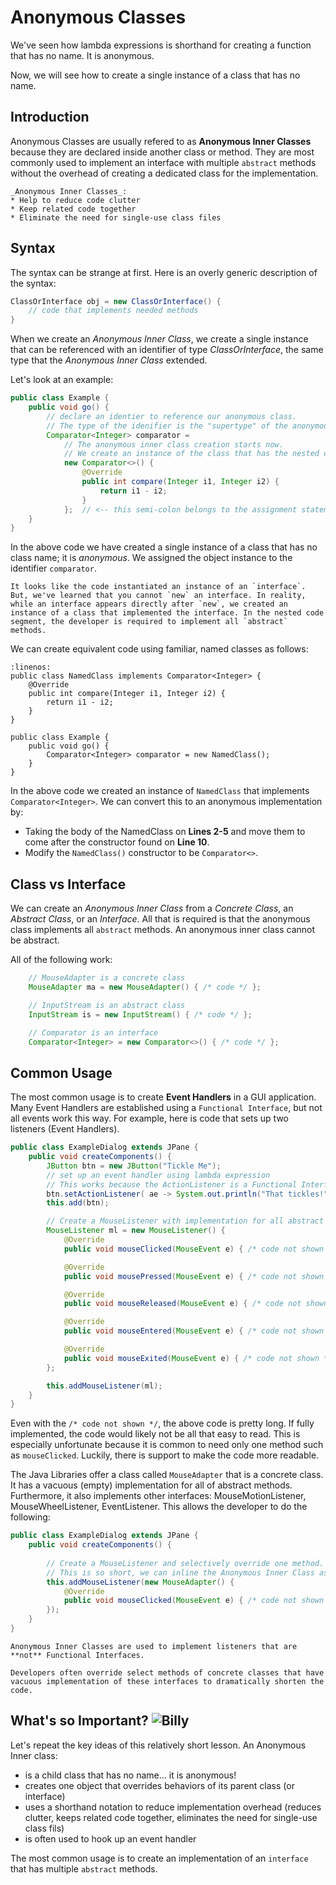 # Anonymous Classes

We've seen how lambda expressions is shorthand for creating a function that has no name. It is anonymous.  

Now, we will see how to create a single instance of a class that has no name. 

## Introduction
Anonymous Classes are usually refered to as **Anonymous Inner Classes** because they are declared inside another class or method. They are most commonly used to implement an interface with multiple `abstract` methods without the overhead of creating a dedicated class for the implementation. 

```{admonition} **Benefits**
_Anonymous Inner Classes_:  
* Help to reduce code clutter  
* Keep related code together  
* Eliminate the need for single-use class files    
```

## Syntax
The syntax can be strange at first. Here is an overly generic description of the syntax:  
```java
ClassOrInterface obj = new ClassOrInterface() {
    // code that implements needed methods   
}
```
When we create an _Anonymous Inner Class_, we create a single instance that can be referenced with an identifier of type _ClassOrInterface_, the same type that the _Anonymous Inner Class_ extended.  

Let's look at an example: 
```java
public class Example {
    public void go() {
        // declare an identier to reference our anonymous class.
        // The type of the idenifier is the "supertype" of the anonymous class.
        Comparator<Integer> comparator = 
            // The anonymous inner class creation starts now.
            // We create an instance of the class that has the nested code
            new Comparator<>() {
                @Override
                public int compare(Integer i1, Integer i2) {
                    return i1 - i2;
                }
            };  // <-- this semi-colon belongs to the assignment statement
    }
}
```
In the above code we have created a single instance of a class that has no class name; it is _anonymous_. We assigned the object instance to the identifier `comparator`. 

```{admonition} new an interface?!
It looks like the code instantiated an instance of an `interface`. But, we've learned that you cannot `new` an interface. In reality, while an interface appears directly after `new`, we created an instance of a class that implemented the interface. In the nested code segment, the developer is required to implement all `abstract` methods.
```
We can create equivalent code using familiar, named classes as follows:

```{code-block} java
:linenos:
public class NamedClass implements Comparator<Integer> {
    @Override
    public int compare(Integer i1, Integer i2) {
        return i1 - i2;
    }    
}

public class Example {
    public void go() {
        Comparator<Integer> comparator = new NamedClass();
    }
}
```
In the above code we created an instance of `NamedClass` that implements `Comparator<Integer>`. We can convert this to an anonymous implementation by:  
* Taking the body of the NamedClass on **Lines 2-5** and move them to come after the constructor found on **Line 10**.  
* Modify the `NamedClass()` constructor to be `Comparator<>`.  

## Class vs Interface
We can create an _Anonymous Inner Class_ from a _Concrete Class_, an _Abstract Class_, or an _Interface_. All that is required is that the anonymous class implements all `abstract` methods. An anonymous inner class cannot be abstract.   

All of the following work:
```java
    // MouseAdapter is a concrete class
    MouseAdapter ma = new MouseAdapter() { /* code */ };

    // InputStream is an abstract class
    InputStream is = new InputStream() { /* code */ };

    // Comparator is an interface
    Comparator<Integer> = new Comparator<>() { /* code */ };
```

## Common Usage
The most common usage is to create **Event Handlers** in a GUI application. Many Event Handlers are established using a `Functional Interface`, but not all events work this way. For example, here is code that sets up two listeners (Event Handlers).  
```java
public class ExampleDialog extends JPane {
    public void createComponents() {
        JButton btn = new JButton("Tickle Me");
        // set up an event handler using lambda expression
        // This works because the ActionListener is a Functional Interface
        btn.setActionListener( ae -> System.out.println("That tickles!"));
        this.add(btn);

        // Create a MouseListener with implementation for all abstract methods
        MouseListener ml = new MouseListener() {
            @Override
            public void mouseClicked(MouseEvent e) { /* code not shown */ }

            @Override
            public void mousePressed(MouseEvent e) { /* code not shown */ }

            @Override
            public void mouseReleased(MouseEvent e) { /* code not shown */ }

            @Override
            public void mouseEntered(MouseEvent e) { /* code not shown */ }

            @Override
            public void mouseExited(MouseEvent e) { /* code not shown */ }
        };

        this.addMouseListener(ml);
    }
}
```
Even with the `/* code not shown */`, the above code is pretty long. If fully implemented, the code would likely not be all that easy to read. This is especially unfortunate because it is common to need only one method such as `mouseClicked`. Luckily, there is support to make the code more readable.  

The Java Libraries offer a class called `MouseAdapter` that is a concrete class. It has a vacuous (empty) implementation for all of abstract methods. Furthermore, it also implements other interfaces: MouseMotionListener, MouseWheelListener, EventListener. This allows the developer to do the following:

```java
public class ExampleDialog extends JPane {
    public void createComponents() {
        
        // Create a MouseListener and selectively override one method.
        // This is so short, we can inline the Anonymous Inner Class as the argument
        this.addMouseListener(new MouseAdapter() {
            @Override
            public void mouseClicked(MouseEvent e) { /* code not shown */ }
        });
    }
}
```

```{admonition} Key Idea
Anonymous Inner Classes are used to implement listeners that are **not** Functional Interfaces.  

Developers often override select methods of concrete classes that have vacuous implementation of these interfaces to dramatically shorten the code.
```

## What's so Important? ![Billy](../_static/whats_so_important.png)
Let's repeat the key ideas of this relatively short lesson. An Anonymous Inner class:
* is a child class that has no name… it is anonymous!  
* creates one object that overrides behaviors of its parent class (or interface)  
* uses a shorthand notation to reduce implementation overhead (reduces clutter, keeps related code together, eliminates the need for single-use class fils)  
* is often used to hook up an event handler  

The most common usage is to create an implementation of an `interface` that has multiple `abstract` methods.  